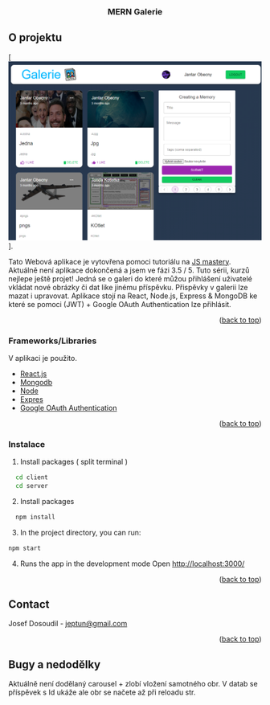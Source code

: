 <div id="top"></div>


<!-- PROJECT LOGO -->
<br />
<div align="center">
  <h3 align="center">MERN Galerie</h3>
</div>

<!-- ABOUT THE PROJECT -->
## O projektu

[![Product Name Screen Shot][product-screenshot]].

Tato Webová aplikace je vytovřena pomoci tutoriálu na [JS mastery](https://www.youtube.com/watch?v=ngc9gnGgUdA&ab_channel=JavaScriptMastery).
Aktuálně není aplikace dokončená a jsem ve fázi 3.5 / 5. Tuto sérii, kurzů nejlepe ještě projet!
Jedná se o galeri do které můžou přihlášení uživatelé vkládat nové obrázky či dat like jinému příspěvku. 
Přispěvky v galerii lze mazat i upravovat. Aplikace stojí na React, Node.js, Express & MongoDB ke které se pomoci (JWT) + Google OAuth Authentication lze přihlásit. 

<p align="right">(<a href="#top">back to top</a>)</p>



### Frameworks/Libraries

V aplikaci je použito.

* [React.js](https://reactjs.org/)
* [Mongodb](https://mongodb.com/)
* [Node](https://nodejs.org/en/)
* [Expres](https://expressjs.com/)
* [Google OAuth Authentication](https://console.cloud.google.com/)


<p align="right">(<a href="#top">back to top</a>)</p>


<!-- GETTING STARTED -->

### Instalace
1. Install packages ( split terminal ) 
```sh
  cd client 
  cd server
  ```
2. Install packages
```sh
  npm install 
  ```
3. In the project directory, you can run:
  ```sh
  npm start 
  ```
4. Runs the app in the development mode Open [http://localhost:3000/](http://localhost:3000)


<p align="right">(<a href="#top">back to top</a>)</p>

<!-- CONTACT -->
## Contact

Josef Dosoudil  - jeptun@gmail.com

<p align="right">(<a href="#top">back to top</a>)</p>

## Bugy a nedodělky
Aktuálně není dodělaný carousel + zlobí vložení samotného obr. V datab se příspěvek s Id ukáže ale obr se načete až při reloadu str. 

<!-- MARKDOWN LINKS & IMAGES -->

[product-screenshot]: images/img1.PNG
